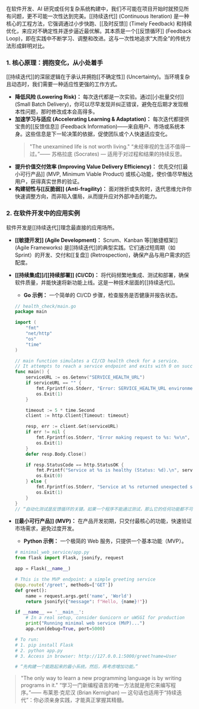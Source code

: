 
在软件开发、AI 研究或任何复杂系统构建中，我们不可能在项目开始时就预见所有问题，更不可能一次性达到完美。[[持续迭代]] (Continuous Iteration) 是一种核心的工程方法，它强调通过小步快跑、[[及时反馈]] (Timely Feedback) 和持续优化，来应对不确定性并逐步逼近最优解。其本质是一个[[反馈循环]] (Feedback Loop)，即在实践中不断学习、调整和改进。这与一次性地追求“大而全”的传统方法形成鲜明对比。

### 1. 核心原理：拥抱变化，从小处着手

[[持续迭代]]的深层逻辑在于承认并拥抱[[不确定性]] (Uncertainty)。当环境复杂且动态时，我们需要一种适应性更强的工作方式。

*   **降低风险 (Lowering Risk)：** 每次迭代都是一次实验。通过[[小批量交付]] (Small Batch Delivery)，你可以尽早发现并纠正错误，避免在后期才发现根本性问题，那时修改成本会高得多。
*   **加速学习与适应 (Accelerating Learning & Adaptation)：** 每次迭代都提供宝贵的[[反馈信息]] (Feedback Information)——来自用户、市场或系统本身。这些信息是下一轮决策的依据，促使团队或个人快速适应变化。
    > "The unexamined life is not worth living."
    > “未经审视的生活不值得一过。”—— 苏格拉底 (Socrates) — 适用于对过程和结果的持续反思。
*   **提升价值交付效率 (Improving Value Delivery Efficiency)：** 优先交付[[最小可行产品]] (MVP, Minimum Viable Product) 或核心功能，使价值尽早触达用户，获得真实世界的验证。
*   **构建韧性与[[反脆弱]] (Anti-fragility)：** 面对挫折或失败时，迭代思维允许你快速调整方向，而非陷入僵局，从而提升应对外部冲击的能力。

### 2. 在软件开发中的应用实例

软件开发是[[持续迭代]]理念最直接的应用场所。

*   **[[敏捷开发]] (Agile Development)：** Scrum、Kanban 等[[敏捷框架]] (Agile Frameworks) 是[[持续迭代]]的典型实践。它们通过短周期（如 Sprint）的开发、交付和[[复盘]] (Retrospection)，确保产品与用户需求的匹配度。
*   **[[持续集成]]/[[持续部署]] (CI/CD)：** 将代码频繁地集成、测试和部署，确保软件质量，并能快速将新功能上线。这是一种技术层面的[[持续迭代]]。
    *   **Go 示例：** 一个简单的 CI/CD 步骤，检查服务是否健康并报告状态。

    ```go
    // health_check/main.go
    package main

    import (
    	"fmt"
    	"net/http"
    	"os"
    	"time"
    )

    // main function simulates a CI/CD health check for a service.
    // It attempts to reach a service endpoint and exits with 0 on success, 1 on failure.
    func main() {
    	serviceURL := os.Getenv("SERVICE_HEALTH_URL")
    	if serviceURL == "" {
    		fmt.Fprintf(os.Stderr, "Error: SERVICE_HEALTH_URL environment variable not set.\n")
    		os.Exit(1)
    	}

    	timeout := 5 * time.Second
    	client := http.Client{Timeout: timeout}

    	resp, err := client.Get(serviceURL)
    	if err != nil {
    		fmt.Fprintf(os.Stderr, "Error making request to %s: %v\n", serviceURL, err)
    		os.Exit(1)
    	}
    	defer resp.Body.Close()

    	if resp.StatusCode == http.StatusOK {
    		fmt.Printf("Service at %s is healthy (Status: %d).\n", serviceURL, resp.StatusCode)
    		os.Exit(0)
    	} else {
    		fmt.Fprintf(os.Stderr, "Service at %s returned unexpected status: %d\n", serviceURL, resp.StatusCode)
    		os.Exit(1)
    	}
    }
    // “自动化测试是反馈循环的关键。如果一个程序不能通过测试，那么它的任何功能都不可信。”
    ```
*   **[[最小可行产品]] (MVP)：** 在产品开发初期，只交付最核心的功能，快速验证市场需求，避免过度开发。
    *   **Python 示例：** 一个极简的 Web 服务，只提供一个基本功能（MVP）。

    ```python
    # minimal_web_service/app.py
    from flask import Flask, jsonify, request

    app = Flask(__name__)

    # This is the MVP endpoint: a simple greeting service
    @app.route('/greet', methods=['GET'])
    def greet():
        name = request.args.get('name', 'World')
        return jsonify({"message": f"Hello, {name}!"})

    if __name__ == '__main__':
        # In a real setup, consider Gunicorn or uWSGI for production
        print("Running minimal web service (MVP)...")
        app.run(debug=True, port=5000)

    # To run:
    # 1. pip install Flask
    # 2. python app.py
    # 3. Access in browser: http://127.0.0.1:5000/greet?name=User

    # “先构建一个能跑起来的最小系统。然后，再考虑增加功能。”
    ```



> "The only way to learn a new programming language is by writing programs in it."
> “学习一门新编程语言的唯一方法就是用它来编写程序。”—— 布莱恩·克尼汉 (Brian Kernighan) — 这句话也适用于“持续迭代”：你必须亲身实践，才能真正掌握其精髓。